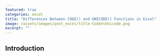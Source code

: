 ```yaml
---
featured: true
categories: excel
title: "Differences Between CODE() and UNICODE() Functions in Excel"
image: /assets/images/post_excel/title-CodeVsUnicode.png
excerpt: ""
---
```


## Introduction